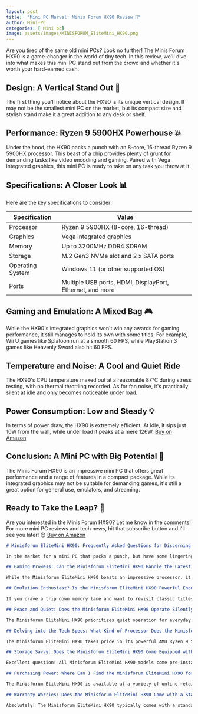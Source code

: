 ```yaml
---
layout: post
title:  "Mini PC Marvel: Minis Forum HX90 Review 🚀"
author: Mini-PC
categories: [ Mini pc]
image: assets/images/MINISFORUM_EliteMini_HX90.png
--- 
```


Are you tired of the same old mini PCs? Look no further! The Minis Forum HX90 is a game-changer in the world of tiny tech. In this review, we'll dive into what makes this mini PC stand out from the crowd and whether it's worth your hard-earned cash.

## Design: A Vertical Stand Out 💪

The first thing you'll notice about the HX90 is its unique vertical design. It may not be the smallest mini PC on the market, but its compact size and stylish stand make it a great addition to any desk or shelf.

## Performance: Ryzen 9 5900HX Powerhouse 💥

Under the hood, the HX90 packs a punch with an 8-core, 16-thread Ryzen 9 5900HX processor. This beast of a chip provides plenty of grunt for demanding tasks like video encoding and gaming. Paired with Vega integrated graphics, this mini PC is ready to take on any task you throw at it.

## Specifications: A Closer Look 📊

Here are the key specifications to consider:

| Specification | Value |
| --- | --- |
| Processor | Ryzen 9 5900HX (8-core, 16-thread) |
| Graphics | Vega integrated graphics |
| Memory | Up to 3200MHz DDR4 SDRAM |
| Storage | M.2 Gen3 NVMe slot and 2 x SATA ports |
| Operating System | Windows 11 (or other supported OS) |
| Ports | Multiple USB ports, HDMI, DisplayPort, Ethernet, and more |

## Gaming and Emulation: A Mixed Bag 🎮

While the HX90's integrated graphics won't win any awards for gaming performance, it still manages to hold its own with some titles. For example, Wii U games like Splatoon run at a smooth 60 FPS, while PlayStation 3 games like Heavenly Sword also hit 60 FPS.

## Temperature and Noise: A Cool and Quiet Ride 

The HX90's CPU temperature maxed out at a reasonable 87°C during stress testing, with no thermal throttling recorded. As for fan noise, it's practically silent at idle and only becomes noticeable under load.

## Power Consumption: Low and Steady 💡

In terms of power draw, the HX90 is extremely efficient. At idle, it sips just 10W from the wall, while under load it peaks at a mere 126W. [Buy on Amazon](https://amzn.to/45Z2KV8) 

## Conclusion: A Mini PC with Big Potential 🌟

The Minis Forum HX90 is an impressive mini PC that offers great performance and a range of features in a compact package. While its integrated graphics may not be suitable for demanding games, it's still a great option for general use, emulators, and streaming.

## Ready to Take the Leap? 🚀

Are you interested in the Minis Forum HX90? Let me know in the comments! For more mini PC reviews and tech news, hit that subscribe button and I'll see you later! 😊 [Buy on Amazon](https://amzn.to/45Z2KV8) 


```markdown
# Minisforum EliteMini HX90: Frequently Asked Questions for Discerning Mini PC Enthusiasts

In the market for a mini PC that packs a punch, but have some lingering questions about the Minisforum EliteMini HX90? Fear not, curious tech adventurer! This FAQ dives deep to answer all your burning inquiries and help you determine if the HX90 is your mini PC soulmate.

## Gaming Prowess: Can the Minisforum EliteMini HX90 Handle the Latest Games with Smooth Performance?

While the Minisforum EliteMini HX90 boasts an impressive processor, it's essential to consider your gaming needs. For casual gamers who enjoy playing at moderate settings, the HX90 can definitely hold its own in many modern games. However, if you're a hardcore gamer seeking ultra-high settings and silky smooth frame rates, a mini PC with a dedicated graphics card might be a better fit for your high-octane adventures.

## Emulation Enthusiast? Is the Minisforum EliteMini HX90 Powerful Enough to Run Emulators for Retro Gaming?

If you crave a trip down memory lane and want to revisit classic titles from the Wii U, Switch, or PS3 eras, the Minisforum EliteMini HX90 is your champion. The HX90's powerful CPU is specifically designed to tackle emulation tasks with ease, allowing you to relive your retro gaming glory in style.

## Peace and Quiet: Does the Minisforum EliteMini HX90 Operate Silently, or Will It Become a Noisy Distraction in My Workspace?

The Minisforum EliteMini HX90 prioritizes quiet operation for everyday tasks like web browsing and work applications. Its cooling system keeps things hushed and unobtrusive during these activities. However, it's important to note that under heavy workloads, the fans might increase their activity to maintain optimal temperatures. While not excessively loud, it's something to consider if absolute silence is your top priority.

## Delving into the Tech Specs: What Kind of Processor Does the Minisforum EliteMini HX90 Feature, and Can I Upgrade the RAM for Additional Performance?

The Minisforum EliteMini HX90 takes pride in its powerful AMD Ryzen 9 5900HX CPU, acting as the brains of the operation and ensuring smooth performance. Some HX90 models offer the flexibility to expand the RAM capacity, allowing you to further enhance multitasking capabilities and overall system responsiveness. Be sure to check the specifications of the specific model you're considering to confirm RAM upgradeability.

## Storage Savvy: Does the Minisforum EliteMini HX90 Come Equipped with Built-in Storage, and is it Compatible with the Latest Windows Operating System?

Excellent question! All Minisforum EliteMini HX90 models come pre-installed with an SSD, providing speedy storage solutions for your files and applications. Additionally, the HX90 is fully compatible with the latest iteration of Windows, Windows 11, ensuring you have access to the newest features and functionalities.

## Purchasing Power: Where Can I Find the Minisforum EliteMini HX90 for Sale, and How Much Should I Expect to Spend?

The Minisforum EliteMini HX90 is available at a variety of online retailers, including the popular Amazon platform. The price point varies depending on the configuration you choose, with factors like RAM size and storage capacity influencing the overall cost. Generally, the HX90 falls on the higher end of the mini PC price spectrum, reflecting its powerful components and capabilities (remember, you often get what you pay for!).

## Warranty Worries: Does the Minisforum EliteMini HX90 Come with a Standard Warranty for Peace of Mind?

Absolutely! The Minisforum EliteMini HX90 typically comes with a standard warranty, providing valuable protection and ensuring you can enjoy your mini PC with confidence.
```

